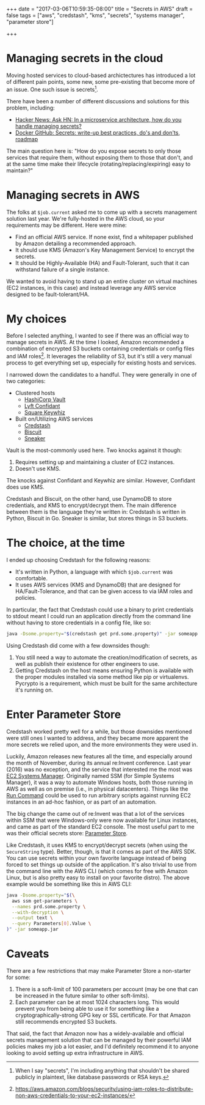 +++
date = "2017-03-06T10:59:35-08:00"
title = "Secrets in AWS"
draft = false
tags = ["aws", "credstash", "kms", "secrets", "systems manager", "parameter store"]

+++

# Managing secrets in the cloud

Moving hosted services to cloud-based archictectures has introduced a lot of
different pain points, some new, some pre-existing that become more of an
issue. One such issue is secrets[^1].

There have been a number of different discussions and solutions for this
problem, including:

- [Hacker News: Ask HN: In a microservice architecture, how do you handle managing secrets?](https://news.ycombinator.com/item?id=10927043)
- [Docker GitHub: Secrets: write-up best practices, do's and don'ts, roadmap](https://github.com/docker/docker/issues/13490)

The main question here is: "How do you expose secrets to only those services
that require them, without exposing them to those that don't, and at the same
time make their lifecycle (rotating/replacing/expiring) easy to maintain?"

# Managing secrets in AWS

The folks at `$job.current` asked me to come up with a secrets management
solution last year. We're fully-hosted in the AWS cloud, so your requirements
may be different. Here were mine:

- Find an official AWS service. If none exist, find a whitepaper published by
  Amazon detailing a recommended approach.
- It should use KMS (Amazon's Key Management Service) to encrypt the secrets.
- It should be Highly-Available (HA) and Fault-Tolerant, such that it can withstand
  failure of a single instance.

We wanted to avoid having to stand up an entire cluster on virtual machines
(EC2 instances, in this case) and instead leverage any AWS service designed to
be fault-tolerant/HA.

# My choices

Before I selected anything, I wanted to see if there was an official way to
manage secrets in AWS. At the time I looked, Amazon recommended a combination
of encrypted S3 buckets containing credentials or config files and IAM
roles[^2]. It leverages the reliability of S3, but it's still a very manual
process to get everything set up, especially for existing hosts and services.

I narrowed down the candidates to a handful. They were generally in one of two
categories:

* Clustered hosts
  - [HashiCorp Vault](https://www.vaultproject.io/)
  - [Lyft Confidant](https://lyft.github.io/confidant/)
  - [Square Keywhiz](https://square.github.io/keywhiz/)
* Built on/Utilizing AWS services
  - [Credstash](https://github.com/fugue/credstash)
  - [Biscuit](https://github.com/dcoker/biscuit)
  - [Sneaker](https://github.com/codahale/sneaker)

Vault is the most-commonly used here. Two knocks against it though:

1. Requires setting up and maintaining a cluster of EC2 instances.
2. Doesn't use KMS.

The knocks against Confidant and Keywhiz are similar. However, Confidant does
use KMS.

Credstash and Biscuit, on the other hand, use DynamoDB to store credentials,
and KMS to encrypt/decrypt them. The main difference between them is the
language they're written in: Credstash is written in Python, Biscuit in Go.
Sneaker is similar, but stores things in S3 buckets.

# The choice, at the time

I ended up choosing Credstash for the following reasons:

- It's written in Python, a language with which `$job.current` was comfortable.
- It uses AWS services (KMS and DynamoDB) that are designed for
  HA/Fault-Tolerance, and that can be given access to via IAM roles and
  policies.

In particular, the fact that Credstash could use a binary to print credentials
to stdout meant I could run an application directly from the command line
without having to store credentials in a config file, like so:

``` bash
java -Dsome.property="$(credstash get prd.some.property)" -jar someapp.jar
```

Using Credstash did come with a few downsides though:

1. You still need a way to automate the creation/modification of secrets, as
   well as publish their existence for other engineers to use.
2. Getting Credstash on the host means ensuring Python is available with the
   proper modules installed via some method like pip or virtualenvs. Pycrypto
   is a requirement, which must be built for the same architecture it's running
   on.

# Enter Parameter Store

Credstash worked pretty well for a while, but those downsides mentioned were
still ones I wanted to address, and they became more apparent the more secrets
we relied upon, and the more environments they were used in.

Luckily, Amazon releases new features all the time, and especially around the
month of November, during its annual re:Invent conference. Last year (2016) was
no exception, and the service that interested me the most was [EC2 Systems
Manager](https://aws.amazon.com/ec2/systems-manager/). Originally named SSM
(for Simple Systems Manager), it was a way to automate Windows hosts, both
those running in AWS as well as on premise (i.e., in physical datacenters).
Things like the [Run Command](https://aws.amazon.com/ec2/run-command/) could be
used to run arbitrary scripts against running EC2 instances in an ad-hoc
fashion, or as part of an automation.

The big change the came out of re:Invent was that a lot of the services within
SSM that were Windows-only were now available for Linux instances, and came as
part of the standard EC2 console. The most useful part to me was their official
secrets store: [Parameter Store](https://docs.aws.amazon.com/AWSEC2/latest/UserGuide/systems-manager-paramstore.html).

Like Credstash, it uses KMS to encrypt/decrypt secrets (when using the
`SecureString` type). Better, though, is that it comes as part of the AWS SDK.
You can use secrets within your own favorite language instead of being forced
to set things up outside of the application. It's also trivial to use from the
command line with the AWS CLI (which comes for free with Amazon Linux, but is
also pretty easy to install on your favorite distro). The above example would
be something like this in AWS CLI:

``` bash
java -Dsome.property="$(\
  aws ssm get-parameters \
  --names prd.some.property \
  --with-decryption \
  --output text \
  --query Parameters[0].Value \
)" -jar someapp.jar
```

# Caveats

There are a few restrictions that may make Parameter Store a non-starter for
some:

1. There is a soft-limit of 100 parameters per account (may be one that can be
   increased in the future similar to other soft-limits).
2. Each parameter can be at most 1024 characters long. This would prevent you
   from being able to use it for something like a cryptographically-strong GPG
   key or SSL certificate. For that Amazon still recommends encrypted S3
   buckets.

That said, the fact that Amazon now has a widely-available and official secrets
management solution that can be managed by their powerful IAM policies makes my
job a lot easier, and I'd definitely recommend it to anyone looking to avoid
setting up extra infrastructure in AWS.

[^1]: When I say "secrets", I'm including anything that shouldn't be shared publicly in plaintext, like database passwords or RSA keys.
[^2]: https://aws.amazon.com/blogs/security/using-iam-roles-to-distribute-non-aws-credentials-to-your-ec2-instances/
